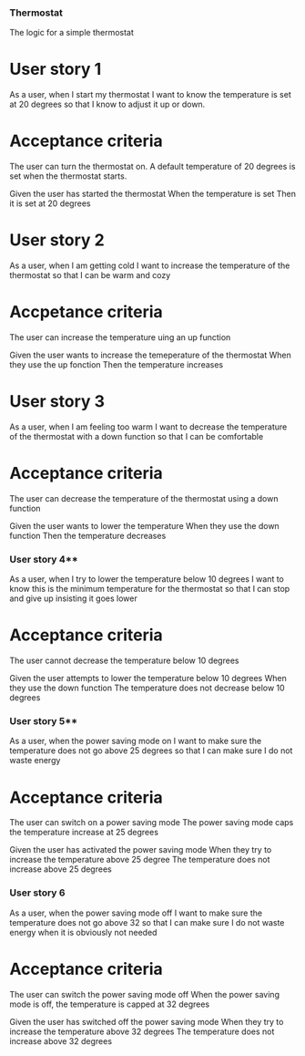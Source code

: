 ### Thermostat

The logic for a simple thermostat

# User story 1

As a user, when I start my thermostat
I want to know the temperature is set at 20 degrees
so that I know to adjust it up or down.

# Acceptance criteria

The user can turn the thermostat on.
A default temperature of 20 degrees is set when the thermostat starts.

Given the user has started the thermostat
When the temperature is set
Then it is set at 20 degrees


# User story 2

As a user, when I am getting cold
I want to increase the temperature of the thermostat
so that I can be warm and cozy

# Accpetance criteria

The user can increase the temperature uing an up function

Given the user wants to increase the temeperature of the thermostat
When they use the up fonction
Then the temperature increases


# User story 3

As a user, when I am feeling too warm
I want to decrease the temperature of the thermostat with a down function
so that I can be comfortable

# Acceptance criteria

The user can decrease the temperature of the thermostat using a down function

Given the user wants to lower the temperature
When they use the down function
Then the temperature decreases


### User story 4**

As a user, when I try to lower the temperature below 10 degrees
I want to know this is the minimum temperature for the thermostat
so that I can stop and give up insisting it goes lower

# Acceptance criteria

The user cannot decrease the temperature below 10 degrees

Given the user attempts to lower the temperature below 10 degrees
When they use the down function
The temperature does not decrease below 10 degrees


### User story 5**

As a user, when the power saving mode on
I want to make sure the temperature does not go above 25 degrees
so that I can make sure I do not waste energy

# Acceptance criteria

The user can switch on a power saving mode
The  power saving mode caps the temperature increase at 25 degrees

Given the user has activated the power saving mode
When they try to increase the temperature above 25 degree
The temperature does not increase above 25 degrees


### User story 6

As a user, when the power saving mode off
I want to make sure the temperature does not go above 32
so that I can make sure I do not waste energy when it is obviously not needed

# Acceptance criteria

The user can switch the power saving mode off
When the power saving mode is off, the temperature is capped at 32 degrees

Given the user has switched off the power saving mode
When they try to increase the temperature above 32 degrees
The temperature does not increase above 32 degrees